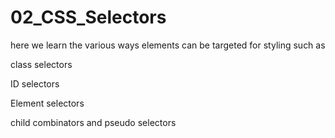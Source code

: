 # 02_CSS_Selectors

here we learn the various ways elements can be targeted for styling such as 

class selectors

ID selectors

Element selectors

child combinators and pseudo selectors